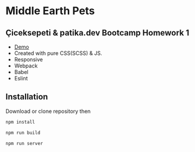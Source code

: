 # Middle Earth Pets

## Çiceksepeti & patika.dev Bootcamp Homework 1
- [Demo](https://optimistic-roentgen-a0a251.netlify.app)
- Created with pure CSS(SCSS) & JS.
- Responsive
- Webpack
- Babel
- Eslint

## Installation

Download or clone repository then

```bash
npm install
```

```bash
npm run build
```

```bash
npm run server
```
 
